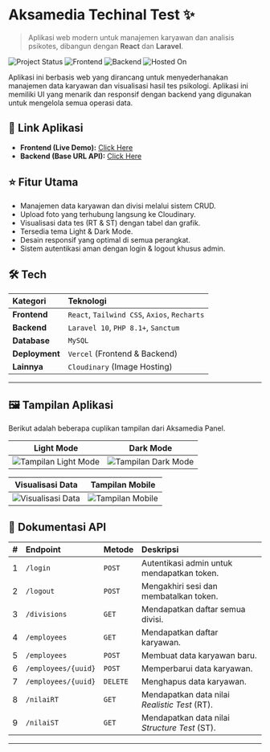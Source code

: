 # Aksamedia Techinal Test ✨

> Aplikasi web modern untuk manajemen karyawan dan analisis psikotes, dibangun dengan **React** dan **Laravel**.

![Project Status](https://img.shields.io/badge/status-in%20development-yellowgreen?style=for-the-badge) ![Frontend](https://img.shields.io/badge/Frontend-React-61DAFB?style=for-the-badge&logo=react) ![Backend](https://img.shields.io/badge/Backend-Laravel-FF2D20?style=for-the-badge&logo=laravel) ![Hosted On](https://img.shields.io/badge/Hosted-Vercel-black?style=for-the-badge&logo=vercel)

Aplikasi ini berbasis web yang dirancang untuk menyederhanakan manajemen data karyawan dan visualisasi hasil tes psikologi. Aplikasi ini memiliki UI yang menarik dan responsif dengan backend yang digunakan untuk mengelola semua operasi data.

## 🚀 Link Aplikasi

- **Frontend (Live Demo):** [Click Here](https://aksamedia-ivan-frontend.vercel.app/)
- **Backend (Base URL API):** [Click Here](https://aksamedia-ivan-backend.vercel.app/)


## ⭐ Fitur Utama

-   Manajemen data karyawan dan divisi melalui sistem CRUD.
-   Upload foto yang terhubung langsung ke Cloudinary.
-   Visualisasi data tes (RT & ST) dengan tabel dan grafik.
-   Tersedia tema Light & Dark Mode.
-   Desain responsif yang optimal di semua perangkat.
-   Sistem autentikasi aman dengan login & logout khusus admin.


## 🛠️ Tech

| Kategori | Teknologi |
| :--- | :--- |
| **Frontend** | `React`, `Tailwind CSS`, `Axios`, `Recharts` |
| **Backend** | `Laravel 10`, `PHP 8.1+`, `Sanctum` |
| **Database** | `MySQL` |
| **Deployment** | `Vercel` (Frontend & Backend) |
| **Lainnya** | `Cloudinary` (Image Hosting) |

---

## 🖼️ Tampilan Aplikasi

Berikut adalah beberapa cuplikan tampilan dari Aksamedia Panel.

| Light Mode | Dark Mode |
| :---: | :---: |
| ![Tampilan Light Mode](https://hackmd.io/_uploads/HJXpSBZLlg.png) | ![Tampilan Dark Mode](https://hackmd.io/_uploads/HyNk8B-8ee.png) |

| Visualisasi Data | Tampilan Mobile |
| :---: | :---: |
| ![Visualisasi Data](https://hackmd.io/_uploads/ByRzUB-Ixx.png) | ![Tampilan Mobile](https://hackmd.io/_uploads/H1sEUrbLgg.png) |


## 🔌 Dokumentasi API

| # | Endpoint | Metode | Deskripsi |
|:---|:---|:---|:---|
| 1 | `/login` | `POST` | Autentikasi admin untuk mendapatkan token. |
| 2 | `/logout` | `POST` | Mengakhiri sesi dan membatalkan token. |
| 3 | `/divisions` | `GET` | Mendapatkan daftar semua divisi. |
| 4 | `/employees`| `GET` | Mendapatkan daftar karyawan. |
| 5 | `/employees`| `POST` | Membuat data karyawan baru. |
| 6 | `/employees/{uuid}`| `POST` | Memperbarui data karyawan. |
| 7 | `/employees/{uuid}`| `DELETE`| Menghapus data karyawan. |
| 8 | `/nilaiRT` | `GET` | Mendapatkan data nilai *Realistic Test* (RT). |
| 9 | `/nilaiST` | `GET` | Mendapatkan data nilai *Structure Test* (ST). |

---
